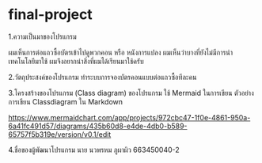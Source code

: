 # final-project
1.ความเป็นมาของโปรแกรม

ผมเห็นการต่อแถวซื้อบัตรเข้าไปดูพวกคอน หรือ หนังการแปลง
ผมเห็นว่าบางที่ยังไม่มีการนำเทคโนโลยีมาใช้
ผมจึงอยากนำสิ่งที่ผมได้เรียนมาใช้ครับ



2.วัตถุประสงค์ของโปรแกรม
ทำระบบการจองบัตรคอนแบบต่อแถวซื้อทีละคน


3.โครงสร้างของโปรแกรม (Class diagram) ของโปรแกรม ใช้ Mermaid ในการเขียน ตัวอย่าง การเขียน Classdiagram ใน Markdown

https://www.mermaidchart.com/app/projects/972cbc47-1f0e-4861-950a-6a41fc491d57/diagrams/435b60d8-e4de-4db0-b589-65757f5b319e/version/v0.1/edit

4.ชื่อของผู้พัฒนาโปรแกรม
นาย นวพรหม ภูผาผิว 663450040-2
 
